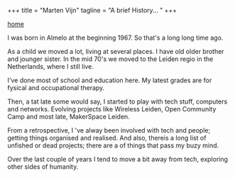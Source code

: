 +++
title = "Marten Vijn"
tagline = "A brief History... "
+++


[home](</>)

I was born in Almelo at the beginning 1967. So that's a long long time ago. 

As a child we moved a lot, living at several places. I have old older brother and jounger sister.
In the mid 70's we moved to the Leiden regio in the Netherlands, where I still live. 

I've done most of school and education here. My latest grades are for fysical and occupational therapy. 

Then, a tat late some would say, I started to play with  tech stuff, computers and networks. 
Evolving projects like Wireless Leiden, Open Community Camp and most late, MakerSpace Leiden. 

From a retrospective, I 've alway been involved with tech and people; getting 
things organised and realised. And also, thereis a long list of unfished or dead projects;
there are a of things that pass my buzy mind.

Over the last couple of years I tend to move a bit away from tech, exploring
other sides of humanity.      

     

